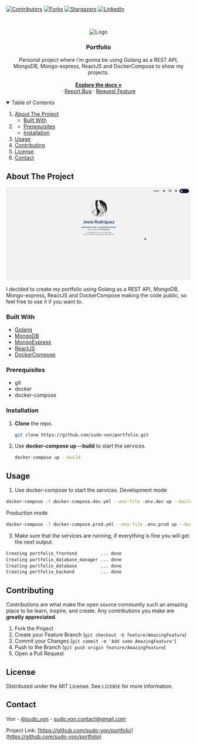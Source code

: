 [![Contributors][contributors-shield]][contributors-url]
[![Forks][forks-shield]][forks-url]
[![Stargazers][stars-shield]][stars-url]
[![LinkedIn][linkedin-shield]][linkedin-url]

<br />
<p align="center">
  <a>
    <img src="https://jaxenter.com/wp-content/uploads/2020/03/goxygenlogo.png" alt="Logo" width="200" height="140">
  </a>

  <h3 align="center">Portfolio</h3>

  <p align="center">
    Personal project where i'm gonna be using Golang as a REST API, MongoDB, Mongo-express, ReactJS and DockerCompose to show my projects. 
    <br />
    <br />
    <a href="https://github.com/sudo-von/portfolio"><strong>Explore the docs »</strong></a>
    <br />
    ·
    <a href="https://github.com/sudo-von/portfolio/issues">Report Bug</a>
    ·
    <a href="https://github.com/sudo-von/portfolio/issues">Request Feature</a>
  </p>
</p>

<details open="open">
  <summary>Table of Contents</summary>
  <ol>
    <li>
      <a href="#about-the-project">About The Project</a>
      <ul>
        <li><a href="#built-with">Built With</a></li>
      </ul>
    </li>
    <li>
      <ul>
        <li><a href="#prerequisites">Prerequisites</a></li>
        <li><a href="#installation">Installation</a></li>
      </ul>
    </li>
    <li><a href="#usage">Usage</a></li>
    <li><a href="#contributing">Contributing</a></li>
    <li><a href="#license">License</a></li>
    <li><a href="#contact">Contact</a></li>
  </ol>
</details>



<!-- ABOUT THE PROJECT -->
## About The Project

![Portfolio](assets/portfolio.gif)

I decided to create my portfolio using Golang as a REST API, MongoDB, Mongo-express, ReactJS and DockerCompose making the code public, so feel free to use it if you want to.

### Built With

* [Golang](https://golang.org/)
* [MongoDB](https://www.mongodb.com//)
* [MongoExpress](https://github.com/mongo-express/mongo-express)
* [ReactJS](https://reactjs.org/)
* [DockerCompose](https://docs.docker.com/compose/)

### Prerequisites

* git
* docker
* docker-compose

### Installation

1. <b>Clone</b> the repo.
   ```sh
   git clone https://github.com/sudo-von/portfolio.git
   ```
2. Use <b>docker-compose up --build</b> to start the services.
   ```sh
   docker-compose up --build
   ```

<!-- USAGE EXAMPLES -->
## Usage

1. Use docker-compose to start the services.
Development mode
```sh
docker-compose -f docker-compose.dev.yml --env-file .env.dev up --build
```
Production mode
```sh
docker-compose -f docker-compose.prod.yml --env-file .env.prod up --build
```
3. Make sure that the services are running, if everything is fine you will get the next output.

```sh
Creating portfolio_frontend         ... done
Creating portfolio_database_manager ... done
Creating portfolio_database         ... done
Creating portfolio_backend          ... done
```

<!-- CONTRIBUTING -->
## Contributing

Contributions are what make the open source community such an amazing place to be learn, inspire, and create. Any contributions you make are **greatly appreciated**.

1. Fork the Project
2. Create your Feature Branch (`git checkout -b feature/AmazingFeature`)
3. Commit your Changes (`git commit -m 'Add some AmazingFeature'`)
4. Push to the Branch (`git push origin feature/AmazingFeature`)
5. Open a Pull Request

<!-- LICENSE -->
## License

Distributed under the MIT License. See `LICENSE` for more information.

<!-- CONTACT -->
## Contact

Von - [@sudo_von](https://twitter.com/sudo_von) - sudo.von.contact@gmail.com

Project Link: [https://github.com/sudo-von/portfolio](https://github.com/sudo-von/portfolio)


<!-- MARKDOWN LINKS & IMAGES -->
<!-- https://www.markdownguide.org/basic-syntax/#reference-style-links -->
[contributors-shield]: https://img.shields.io/github/contributors/sudo-von/portfolio.svg?style=for-the-badge
[contributors-url]: https://github.com/sudo-von/portfolio/graphs/contributors
[forks-shield]: https://img.shields.io/github/forks/sudo-von/portfolio.svg?style=for-the-badge
[forks-url]: https://github.com/sudo-von/portfolio/network/members
[stars-shield]: https://img.shields.io/github/stars/sudo-von/portfolio.svg?style=for-the-badge
[stars-url]: https://github.com/sudo-von/portfolio/stargazers
[issues-shield]: https://img.shields.io/github/issues/sudo-von/portfolio.svg?style=for-the-badge
[issues-url]: https://github.com/sudo-von/portfolio/issues
[license-shield]: https://img.shields.io/github/license/sudo-von/portfolio.svg?style=for-the-badge
[license-url]: https://github.com/sudo-von/portfolio/blob/master/LICENSE.txt
[linkedin-shield]: https://img.shields.io/badge/-LinkedIn-black.svg?style=for-the-badge&logo=linkedin&colorB=555
[linkedin-url]: https://www.linkedin.com/in/jes%C3%BAs-%C3%A1ngel-rodr%C3%ADguez-mart%C3%ADnez-84991a1b4/
